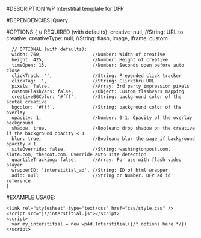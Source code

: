 #DESCRIPTION
WP Interstitial template for DFP

#DEPENDENCIES
jQuery

#OPTIONS
    {
      // REQUIRED (with defaults):
      creative: null,               //String: URL to creative.
      creativeType: null,           //String: flash, image, iframe, custom.

      // OPTIONAL (with defaults):
      width: 760,                   //Number: Width of creative
      height: 425,                  //Number: Height of creative
      timeOpen: 15,                 //Number: Seconds open before auto close
      clickTrack: '',               //String: Prepended click tracker
      clickTag: '',                 //String: Clickthru URL
      pixels: false,                //Array: 3rd party impression pixels
      customFlashVars: false,       //Object: Custom flashvars mapping
      creativeBGColor: '#fff',      //String: background color of the acutal creative
      bgcolor: '#fff',              //String: background color of the overlay
      opacity: 1,                   //Number: 0-1. Opacity of the overlay background
      shadow: true,                 //Boolean: drop shadow on the creative if the background opacity < 1
      blur: true,                   //Boolean: blur the page if background opacity < 1
      siteOverride: false,          //String: washingtonpost.com, slate.com, theroot.com. Override auto site detection
      quartileTracking: false,      //Array: For use with flash video player
      wrapperID: 'interstitial_ad', //String: ID of html wrapper
      adid: null                    //String or Number. DFP ad id reference
    }

#EXAMPLE USAGE:

    <link rel="stylesheet" type="text/css" href="css/style.css" />
    <script src="js/interstitial.js"></script>
    <script>
      var my_interstitial = new wpAd.Interstitial({/* options here */})
    </script>